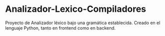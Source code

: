 # Analizador-Lexico-Compiladores

Proyecto de Analizador léxico bajo una gramática establecida.
Creado en el lenguaje Python, tanto en frontend como en backend.
